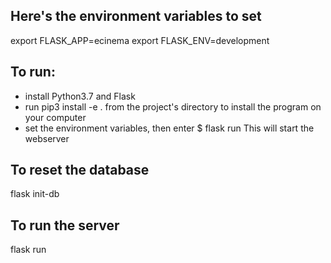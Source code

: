 

## Here's the environment variables to set
export FLASK_APP=ecinema
export FLASK_ENV=development

## To run:
- install Python3.7 and Flask
- run pip3 install -e . from the project's directory
  to install the program on your computer
- set the environment variables, then enter
$ flask run
This will start the webserver

## To reset the database
flask init-db

## To run the server
flask run
